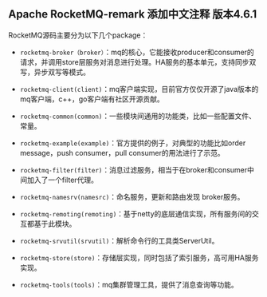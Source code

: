 ## Apache RocketMQ-remark 添加中文注释 版本4.6.1

RocketMQ源码主要分为以下几个package：
* `rocketmq-broker（broker）`：mq的核心，它能接收producer和consumer的请求，并调用store层服务对消息进行处理。HA服务的基本单元，支持同步双写，异步双写等模式。

* `rocketmq-client(client)`：mq客户端实现，目前官方仅仅开源了java版本的mq客户端，c++，go客户端有社区开源贡献。

* `rocketmq-common(common)`：一些模块间通用的功能类，比如一些配置文件、常量。

* `rocketmq-example(example)`：官方提供的例子，对典型的功能比如order message，push consumer，pull consumer的用法进行了示范。

* `rocketmq-filter(filter)`：消息过滤服务，相当于在broker和consumer中间加入了一个filter代理。

* `rocketmq-namesrv(namesrc)`：命名服务，更新和路由发现 broker服务。

* `rocketmq-remoting(remoting)`：基于netty的底层通信实现，所有服务间的交互都基于此模块。

* `rocketmq-srvutil(srvutil)`：解析命令行的工具类ServerUtil。

* `rocketmq-store(store)`：存储层实现，同时包括了索引服务，高可用HA服务实现。

* `rocketmq-tools(tools)`：mq集群管理工具，提供了消息查询等功能。

